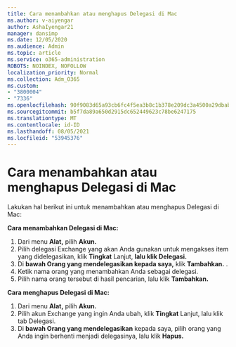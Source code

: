 ```yaml
---
title: Cara menambahkan atau menghapus Delegasi di Mac
ms.author: v-aiyengar
author: AshaIyengar21
manager: dansimp
ms.date: 12/05/2020
ms.audience: Admin
ms.topic: article
ms.service: o365-administration
ROBOTS: NOINDEX, NOFOLLOW
localization_priority: Normal
ms.collection: Adm_O365
ms.custom:
- "3800004"
- "7336"
ms.openlocfilehash: 90f9083d65a93cb6fc4f5ea3b8c1b378e209dc3a4500a29dbab04ef958ea93c7
ms.sourcegitcommit: b5f7da89a650d2915dc652449623c78be6247175
ms.translationtype: MT
ms.contentlocale: id-ID
ms.lasthandoff: 08/05/2021
ms.locfileid: "53945376"
---
```

# <a name="how-to-add-or-remove-a-delegate-in-mac"></a>Cara menambahkan atau menghapus Delegasi di Mac

Lakukan hal berikut ini untuk menambahkan atau menghapus Delegasi di Mac:

**Cara menambahkan Delegasi di Mac:**

1. Dari menu **Alat,** pilih **Akun.**
1. Pilih delegasi Exchange yang akan Anda gunakan untuk mengakses item yang didelegasikan, klik **Tingkat** Lanjut, **lalu klik Delegasi.**
1. Di **bawah Orang yang mendelegasikan kepada saya,** klik **Tambahkan.** .
1. Ketik nama orang yang menambahkan Anda sebagai delegasi.
1. Pilih nama orang tersebut di hasil pencarian, lalu klik **Tambahkan.**
 
**Cara menghapus Delegasi di Mac:**

1. Dari menu **Alat,** pilih **Akun.**
1. Pilih akun Exchange yang ingin Anda ubah, klik **Tingkat** Lanjut, lalu klik tab Delegasi.
1. Di **bawah Orang yang mendelegasikan** kepada saya, pilih orang yang Anda ingin berhenti menjadi delegasinya, lalu klik **Hapus.**
